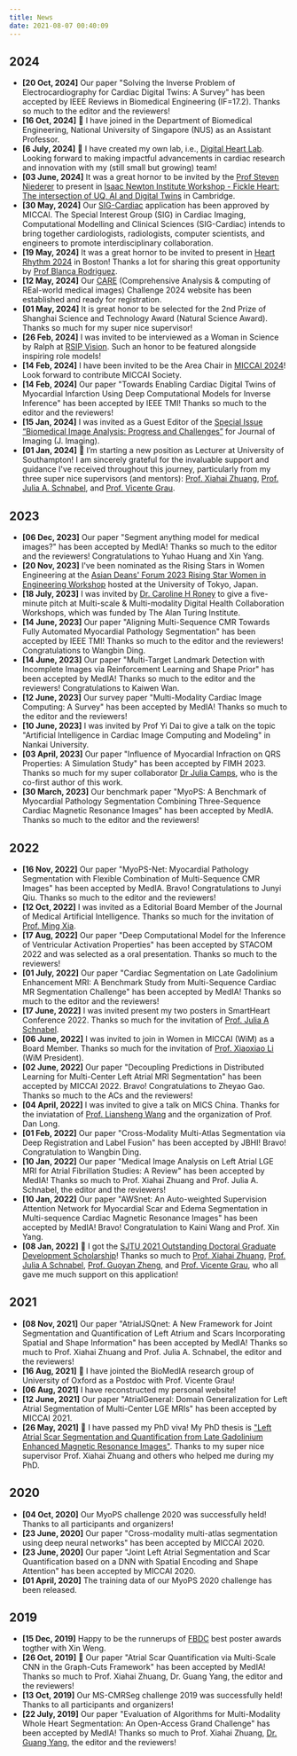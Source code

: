 ```yaml
---
title: News
date: 2021-08-07 00:40:09
---
```


## 2024

* **[20 Oct, 2024]** Our paper "Solving the Inverse Problem of Electrocardiography for Cardiac Digital Twins: A Survey" has been accepted by IEEE Reviews in Biomedical Engineering (IF=17.2). Thanks so much to the editor and the reviewers!
* **[16 Oct, 2024]** 🌟 I have joined in the Department of Biomedical Engineering, National University of Singapore (NUS) as an Assistant Professor.
* **[6 July, 2024]** 🌟 I have created my own lab, i.e., [Digital Heart Lab](https://digitalheartlab.com/). Looking forward to making impactful advancements in cardiac research and innovation with my (still small but growing) team!
* **[03 June, 2024]** It was a great hornor to be invited by the [Prof Steven Niederer](https://www.imperial.ac.uk/news/245775/professor-steven-niederer-joins-nhli/) to present in [Isaac Newton Institute Workshop - Fickle Heart: The intersection of UQ, AI and Digital Twins](https://www.newton.ac.uk/event/fhtw02/) in Cambridge.
* **[30 May, 2024]** Our [SIG-Cardiac](https://miccai.org/index.php/special-interest-groups/sig-cardiac/) application has been approved by MICCAI. The Special Interest Group (SIG) in Cardiac Imaging, Computational Modelling and Clinical Sciences (SIG-Cardiac) intends to bring together cardiologists, radiologists, computer scientists, and engineers to promote interdisciplinary collaboration.
* **[19 May, 2024]** It was a great hornor to be invited to present in [Heart Rhythm 2024](https://heartrhythm.com/attend/heart-rhythm-2024) in Boston! Thanks a lot for sharing this great opportunity by [Prof Blanca Rodriguez](https://www.cs.ox.ac.uk/people/blanca.rodriguez/).
* **[12 May, 2024]** Our [CARE](http://zmic.org.cn/care_2024/) (Comprehensive Analysis & computing of REal-world medical images) Challenge 2024 website has been established and ready for registration.
* **[01 May, 2024]** It is great honor to be selected for the 2nd Prize of Shanghai Science and Technology Award (Natural Science Award). Thanks so much for my super nice supervisor!
* **[26 Feb, 2024]** I was invited to be interviewed as a Woman in Science by Ralph at [RSIP Vision](https://www.rsipvision.com/ComputerVisionNews-2024March/26/). Such an honor to be featured alongside inspiring role models!
* **[14 Feb, 2024]** I have been invited to be the Area Chair in [MICCAI 2024](https://conferences.miccai.org/2024/en/)! Look forward to contribute MICCAI Society.
* **[14 Feb, 2024]** Our paper "Towards Enabling Cardiac Digital Twins of Myocardial Infarction Using Deep Computational Models for Inverse Inference" has been accepted by IEEE TMI! Thanks so much to the editor and the reviewers!
* **[15 Jan, 2024]** I was invited as a Guest Editor of the [Special Issue “Biomedical Image Analysis: Progress and Challenges”](https://www.mdpi.com/journal/jimaging/special_issues/2112PXP61G) for Journal of Imaging (J. Imaging).
* **[01 Jan, 2024]** 🌟 I’m starting a new position as Lecturer at University of Southampton! I am sincerely grateful for the invaluable support and guidance I've received throughout this journey, particularly from my three super nice supervisors (and mentors): [Prof. Xiahai Zhuang](https://zmiclab.github.io/zxh/), [Prof. Julia A. Schnabel](https://compai-lab.github.io/author/julia-a.-schnabel/), and [Prof. Vicente Grau](https://ibme.ox.ac.uk/person/vicente-grau-colomer/).

## 2023

* **[06 Dec, 2023]** Our paper "Segment anything model for medical images?" has been accepted by MedIA! Thanks so much to the editor and the reviewers! Congratulations to Yuhao Huang and Xin Yang.
* **[20 Nov, 2023]** I've been nominated as the Rising Stars in Women Engineering at the [Asian Deans' Forum 2023 Rising Star Women in Engineering Workshop](https://risingstarsasia.org/index.php) hosted at the University of Tokyo, Japan.
* **[18 July, 2023]** I was invited by [Dr. Caroline H Roney](https://www.sems.qmul.ac.uk/staff/c.roney) to give a five-minute pitch at Multi-scale & Multi-modality Digital Health Collaboration Workshops, which was funded by The Alan Turing Institute.
* **[14 June, 2023]** Our paper "Aligning Multi-Sequence CMR Towards Fully Automated Myocardial Pathology Segmentation" has been accepted by IEEE TMI! Thanks so much to the editor and the reviewers! Congratulations to Wangbin Ding.
* **[14 June, 2023]** Our paper "Multi-Target Landmark Detection with Incomplete Images via Reinforcement Learning and Shape Prior" has been accepted by MedIA! Thanks so much to the editor and the reviewers! Congratulations to Kaiwen Wan.
* **[12 June, 2023]** Our survey paper "Multi-Modality Cardiac Image Computing: A Survey" has been accepted by MedIA! Thanks so much to the editor and the reviewers!
* **[10 June, 2023]** I was invited by Prof Yi Dai to give a talk on the topic "Artificial Intelligence in Cardiac Image Computing and Modeling" in Nankai University.
* **[03 April, 2023]** Our paper "Influence of Myocardial Infraction on QRS Properties: A Simulation Study" has been accepted by FIMH 2023. Thanks so much for my super collaborator [Dr Julia Camps](https://www.cs.ox.ac.uk/people/julia.camps/), who is the co-first author of this work.
* **[30 March, 2023]** Our benchmark paper "MyoPS: A Benchmark of Myocardial Pathology Segmentation Combining Three-Sequence Cardiac Magnetic Resonance Images" has been accepted by MedIA. Thanks so much to the editor and the reviewers!

## 2022

* **[16 Nov, 2022]** Our paper "MyoPS-Net: Myocardial Pathology Segmentation with Flexible Combination of Multi-Sequence CMR Images" has been accepted by MedIA. Bravo! Congratulations to Junyi Qiu. Thanks so much to the editor and the reviewers!
* **[12 Oct, 2022]** I was invited as a Editorial Board Member of the Journal of Medical Artificial Intelligence. Thanks so much for the invitation of [Prof. Ming Xia](https://me.sjtu.edu.cn/en/FullTimeTeacher/xiaxi.html).
* **[17 Aug, 2022]** Our paper "Deep Computational Model for the Inference of Ventricular Activation Properties" has been accepted by STACOM 2022 and was selected as a oral presentation. Thanks so much to the reviewers!
* **[01 July, 2022]** Our paper "Cardiac Segmentation on Late Gadolinium Enhancement MRI: A Benchmark Study from Multi-Sequence Cardiac MR Segmentation Challenge" has been accepted by MedIA! Thanks so much to the editor and the reviewers!
* **[17 June, 2022]** I was invited present my two posters in SmartHeart Conference 2022. Thanks so much for the invitation of [Prof. Julia A Schnabel](https://www.kcl.ac.uk/people/julia-a-schnabel).
* **[06 June, 2022]** I was invited to join in Women in MICCAI (WiM) as a Board Member. Thanks so much for the invitation of [Prof. Xiaoxiao Li](https://xxlya.github.io/xiaoxiao/) (WiM President).
* **[02 June, 2022]** Our paper "Decoupling Predictions in Distributed Learning for Multi-Center Left Atrial MRI Segmentation" has been accepted by MICCAI 2022. Bravo! Congratulations to Zheyao Gao. Thanks so much to the ACs and the reviewers!
* **[04 April, 2022]** I was invited to give a talk on MICS China. Thanks for the inviatation of [Prof. Liansheng Wang](https://informatics.xmu.edu.cn/en/info/1071/1172.htm) and the organization of Prof. Dan Long.
* **[01 Feb, 2022]** Our paper "Cross-Modality Multi-Atlas Segmentation via Deep Registration and Label Fusion" has been accepted by JBHI! Bravo! Congratulation to Wangbin Ding.
* **[10 Jan, 2022]** Our paper "Medical Image Analysis on Left Atrial LGE MRI for Atrial Fibrillation Studies: A Review" has been accepted by MedIA! Thanks so much to Prof. Xiahai Zhuang and Prof. Julia A. Schnabel, the editor and the reviewers!
* **[10 Jan, 2022]** Our paper "AWSnet: An Auto-weighted Supervision Attention Network for Myocardial Scar and Edema Segmentation in Multi-sequence Cardiac Magnetic Resonance Images" has been accepted by MedIA! Bravo! Congratulation to Kaini Wang and Prof. Xin Yang.
* **[08 Jan, 2022]** 🌟 I got the [SJTU 2021 Outstanding Doctoral Graduate Development Scholarship](https://www.gs.sjtu.edu.cn/info/1136/8764.htm)! Thanks so much to [Prof. Xiahai Zhuang](https://zmiclab.github.io/zxh/), [Prof. Julia A Schnabel](https://www.kcl.ac.uk/people/julia-a-schnabel), [Prof. Guoyan Zheng](https://imr.sjtu.edu.cn/en/po_facultyv/519.html), and [Prof. Vicente Grau](https://eng.ox.ac.uk/people/vicente-grau-colomer/), who all gave me much support on this application!

## 2021

* **[08 Nov, 2021]** Our paper "AtrialJSQnet: A New Framework for Joint Segmentation and Quantification of Left Atrium and Scars Incorporating Spatial and Shape Information" has been accepted by MedIA! Thanks so much to Prof. Xiahai Zhuang and Prof. Julia A. Schnabel, the editor and the reviewers!
* **[16 Aug, 2021]** 🌟 I have jointed the BioMedIA research group of University of Oxford as a Postdoc with Prof. Vicente Grau!
* **[06 Aug, 2021]** I have reconstructed my personal website!
* **[12 June, 2021]** Our paper "AtrialGeneral: Domain Generalization for Left Atrial Segmentation of Multi-Center LGE MRIs" has been accepted by MICCAI 2021.
* **[26 May, 2021]** 🌟 I have passed my PhD viva! My PhD thesis is ["Left Atrial Scar Segmentation and Quantification from Late Gadolinium Enhanced Magnetic Resonance Images"](https://drive.google.com/file/d/18T8i1J-tptPSHxcsVsCE_J6kfDVJizHS/view?usp=sharing). Thanks to my super nice supervisor Prof. Xiahai Zhuang and others who helped me during my PhD.

## 2020

* **[04 Oct, 2020]** Our MyoPS challenge 2020 was successfully held! Thanks to all participants and organizers!
* **[23 June, 2020]** Our paper "Cross-modality multi-atlas segmentation using deep neural networks" has been accepted by MICCAI 2020.
* **[23 June, 2020]** Our paper "Joint Left Atrial Segmentation and Scar Quantification based on a DNN with Spatial Encoding and Shape Attention" has been accepted by MICCAI 2020.
* **[01 April, 2020]** The training data of our MyoPS 2020 challenge has been released.

## 2019

* **[15 Dec, 2019]** Happy to be the runnerups of [FBDC](https://fbdc.fudan.edu.cn/wosterwwession/list.htm) best poster awards togther with Xin Weng.
* **[26 Oct, 2019]** 🌟 Our paper "Atrial Scar Quantification via Multi-Scale CNN in the Graph-Cuts Framework" has been accepted by MedIA! Thanks so much to Prof. Xiahai Zhuang, Dr. Guang Yang, the editor and the reviewers!
* **[13 Oct, 2019]** Our MS-CMRSeg challenge 2019 was successfully held! Thanks to all participants and organizers!
* **[22 July, 2019]** Our paper "Evaluation of Algorithms for Multi-Modality Whole Heart Segmentation: An Open-Access Grand Challenge" has been accepted by MedIA! Thanks so much to Prof. Xiahai Zhuang, [Dr. Guang Yang](https://www.imperial.ac.uk/people/g.yang), the editor and the reviewers!
